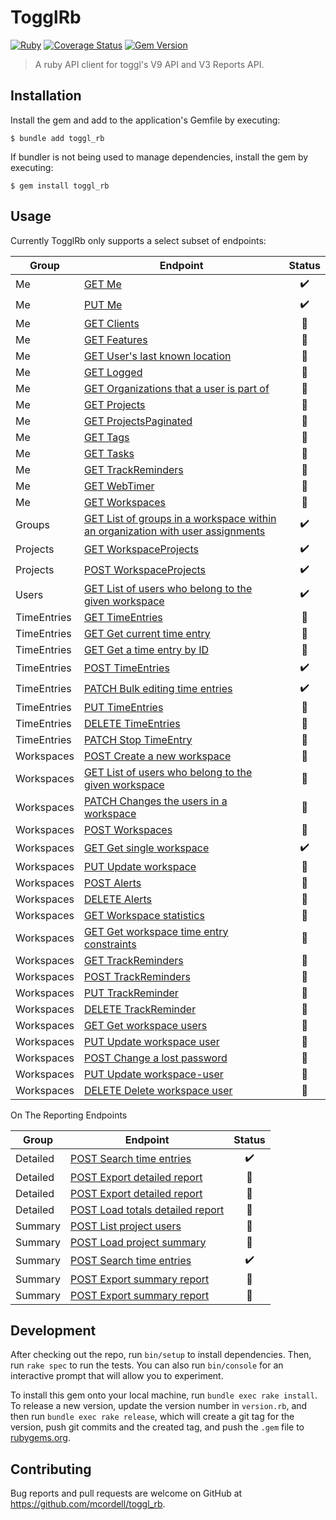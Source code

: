 # TogglRb

[![Ruby](https://github.com/mcordell/toggl_rb/actions/workflows/ruby.yml/badge.svg)](https://github.com/mcordell/toggl_rb/actions/workflows/ruby.yml)
[![Coverage Status](https://coveralls.io/repos/github/mcordell/toggl_rb/badge.svg)](https://coveralls.io/github/mcordell/toggl_rb)
[![Gem Version](https://badge.fury.io/rb/toggl_rb.svg)](https://badge.fury.io/rb/toggl_rb.svg)

> A ruby API client for toggl's V9 API and V3 Reports API.

## Installation

Install the gem and add to the application's Gemfile by executing:

    $ bundle add toggl_rb

If bundler is not being used to manage dependencies, install the gem by executing:

    $ gem install toggl_rb

## Usage

Currently TogglRb only supports a select subset of endpoints:

| Group       | Endpoint                                                                                                                           | Status |
| ----------- | ---------------------------------------------------------------------------------------------------------------------------------- | :----: |
| Me          | [GET Me](https://engineering.toggl.com/docs/api/me/index.html#get-me)                                                              |   ✔️   |
| Me          | [PUT Me](https://engineering.toggl.com/docs/api/me/index.html#put-me)                                                              |   ✔️   |
| Me          | [GET Clients](https://engineering.toggl.com/docs/api/me/index.html#get-clients)                                                    |   🔲   |
| Me          | [GET Features](https://engineering.toggl.com/docs/api/me/index.html#get-features)                                                  |   🔲   |
| Me          | [GET User's last known location](https://engineering.toggl.com/docs/api/me/index.html#get-users-last-known-location)               |   🔲   |
| Me          | [GET Logged](https://engineering.toggl.com/docs/api/me/index.html#get-logged)                                                      |   🔲   |
| Me          | [GET Organizations that a user is part of][org-user-is-apart-of]                                                                   |   🔲   |
| Me          | [GET Projects](https://engineering.toggl.com/docs/api/me/index.html#get-projects)                                                  |   🔲   |
| Me          | [GET ProjectsPaginated](https://engineering.toggl.com/docs/api/me/index.html#get-projectspaginated)                                |   🔲   |
| Me          | [GET Tags](https://engineering.toggl.com/docs/api/me/index.html#get-tags)                                                          |   🔲   |
| Me          | [GET Tasks](https://engineering.toggl.com/docs/api/me/index.html#get-tasks)                                                        |   🔲   |
| Me          | [GET TrackReminders](https://engineering.toggl.com/docs/api/me/index.html#get-trackreminders)                                      |   🔲   |
| Me          | [GET WebTimer](https://engineering.toggl.com/docs/api/me/index.html#get-webtimer)                                                  |   🔲   |
| Me          | [GET Workspaces](https://engineering.toggl.com/docs/api/me/index.html#get-workspaces)                                              |   🔲   |
| Groups      | [GET List of groups in a workspace within an organization with user assignments][group-doc]                                        |   ✔️   |
| Projects    | [GET WorkspaceProjects](https://engineering.toggl.com/docs/api/projects#get-workspaceprojects)                                     |   ✔️   |
| Projects    | [POST WorkspaceProjects](https://engineering.toggl.com/docs/api/projects#post-workspaceprojects)                                   |   ✔️   |
| Users       | [GET List of users who belong to the given workspace](workspace-users-doc)                                                         |   ✔️   |
| TimeEntries | [GET TimeEntries](https://engineering.toggl.com/docs/api/time_entries#get-timeentries)                                             |   🔲   |
| TimeEntries | [GET Get current time entry](https://engineering.toggl.com/docs/api/time_entries#get-get-current-time-entry)                       |   🔲   |
| TimeEntries | [GET Get a time entry by ID](https://engineering.toggl.com/docs/api/time_entries#get-get-a-time-entry-by-id)                       |   🔲   |
| TimeEntries | [POST TimeEntries](https://engineering.toggl.com/docs/api/time_entries#post-timeentries)                                           |   ✔️   |
| TimeEntries | [PATCH Bulk editing time entries](https://engineering.toggl.com/docs/api/time_entries#patch-bulk-editing-time-entries)             |   ✔️   |
| TimeEntries | [PUT TimeEntries](https://engineering.toggl.com/docs/api/time_entries#put-timeentries)                                             |   🔲   |
| TimeEntries | [DELETE TimeEntries](https://engineering.toggl.com/docs/api/time_entries#delete-timeentries)                                       |   🔲   |
| TimeEntries | [PATCH Stop TimeEntry](https://engineering.toggl.com/docs/api/time_entries#patch-stop-timeentry)                                   |   🔲   |
| Workspaces  | [POST Create a new workspace](https://engineering.toggl.com/docs/api/workspaces#post-create-a-new-workspace)                       |   🔲   |
| Workspaces  | [GET List of users who belong to the given workspace][list-users]                                                                  |   🔲   |
| Workspaces  | [PATCH Changes the users in a workspace](https://engineering.toggl.com/docs/api/workspaces#patch-changes-the-users-in-a-workspace) |   🔲   |
| Workspaces  | [POST Workspaces](https://engineering.toggl.com/docs/api/workspaces#post-workspaces)                                               |   🔲   |
| Workspaces  | [GET Get single workspace](https://engineering.toggl.com/docs/api/workspaces#get-get-single-workspace)                             |   ✔️   |
| Workspaces  | [PUT Update workspace](https://engineering.toggl.com/docs/api/workspaces#put-update-workspace)                                     |   🔲   |
| Workspaces  | [POST Alerts](https://engineering.toggl.com/docs/api/workspaces#post-alerts)                                                       |   🔲   |
| Workspaces  | [DELETE Alerts](https://engineering.toggl.com/docs/api/workspaces#delete-alerts)                                                   |   🔲   |
| Workspaces  | [GET Workspace statistics](https://engineering.toggl.com/docs/api/workspaces#get-workspace-statistics)                             |   🔲   |
| Workspaces  | [GET Get workspace time entry constraints][time-constraints]                                                                       |   🔲   |
| Workspaces  | [GET TrackReminders](https://engineering.toggl.com/docs/api/workspaces#get-trackreminders)                                         |   🔲   |
| Workspaces  | [POST TrackReminders](https://engineering.toggl.com/docs/api/workspaces#post-trackreminders)                                       |   🔲   |
| Workspaces  | [PUT TrackReminder](https://engineering.toggl.com/docs/api/workspaces#put-trackreminder)                                           |   🔲   |
| Workspaces  | [DELETE TrackReminder](https://engineering.toggl.com/docs/api/workspaces#delete-trackreminder)                                     |   🔲   |
| Workspaces  | [GET Get workspace users](https://engineering.toggl.com/docs/api/workspaces#get-get-workspace-users)                               |   🔲   |
| Workspaces  | [PUT Update workspace user](https://engineering.toggl.com/docs/api/workspaces#put-update-workspace-user)                           |   🔲   |
| Workspaces  | [POST Change a lost password](https://engineering.toggl.com/docs/api/workspaces#post-change-a-lost-password)                       |   🔲   |
| Workspaces  | [PUT Update workspace-user](https://engineering.toggl.com/docs/api/workspaces#put-update-workspace-user-1)                         |   🔲   |
| Workspaces  | [DELETE Delete workspace user](https://engineering.toggl.com/docs/api/workspaces#delete-delete-workspace-user)                     |   🔲   |

On The Reporting Endpoints

| Group    | Endpoint                                                                                                                         | Status |
| -------- | -------------------------------------------------------------------------------------------------------------------------------- | :----: |
| Detailed | [POST Search time entries](https://engineering.toggl.com/docs/reports/detailed_reports#post-search-time-entries)                 |   ✔️   |
| Detailed | [POST Export detailed report](https://engineering.toggl.com/docs/reports/detailed_reports#post-export-detailed-report)           |   🔲   |
| Detailed | [POST Export detailed report](https://engineering.toggl.com/docs/reports/detailed_reports#post-export-detailed-report-1)         |   🔲   |
| Detailed | [POST Load totals detailed report](https://engineering.toggl.com/docs/reports/detailed_reports#post-load-totals-detailed-report) |   🔲   |
| Summary  | [POST List project users](https://engineering.toggl.com/docs/reports/summary_reports#post-list-project-users)                    |   🔲   |
| Summary  | [POST Load project summary](https://engineering.toggl.com/docs/reports/summary_reports#post-load-project-summary)                |   🔲   |
| Summary  | [POST Search time entries](https://engineering.toggl.com/docs/reports/summary_reports#post-search-time-entries)                  |   ✔️   |
| Summary  | [POST Export summary report](https://engineering.toggl.com/docs/reports/summary_reports#post-export-summary-report)              |   🔲   |
| Summary  | [POST Export summary report](https://engineering.toggl.com/docs/reports/summary_reports#post-export-summary-report-1)            |   🔲   |

## Development

After checking out the repo, run `bin/setup` to install dependencies. Then, run `rake spec` to run the tests. You can also run `bin/console` for an interactive prompt that will allow you to experiment.

To install this gem onto your local machine, run `bundle exec rake install`. To release a new version, update the version number in `version.rb`, and then run `bundle exec rake release`, which will create a git tag for the version, push git commits and the created tag, and push the `.gem` file to [rubygems.org](https://rubygems.org).

## Contributing

Bug reports and pull requests are welcome on GitHub at https://github.com/mcordell/toggl_rb.

[group-doc]: https://engineering.toggl.com/docs/api/groups#get-list-of-groups-in-a-workspace-within-an-organization-with-user-assignments
[workspace-users-doc]: https://engineering.toggl.com/docs/api/workspaces#get-list-of-users-who-belong-to-the-given-workspace
[list-users]: https://engineering.toggl.com/docs/api/workspaces#get-list-of-users-who-belong-to-the-given-workspace
[time-constraints]: https://engineering.toggl.com/docs/api/workspaces#get-get-workspace-time-entry-constraints
[org-user-is-apart-of]: https://engineering.toggl.com/docs/api/me/index.html#get-organizations-that-a-user-is-part-of
